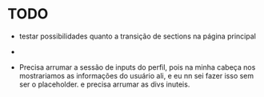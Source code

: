 # TODO
- testar possibilidades quanto a transição de sections na página principal
- 

- Precisa arrumar a sessão de inputs do perfil, pois na minha cabeça nos mostrariamos as informações do usuário ali, e eu nn sei fazer isso sem ser o placeholder. e precisa arrumar as divs inuteis.
